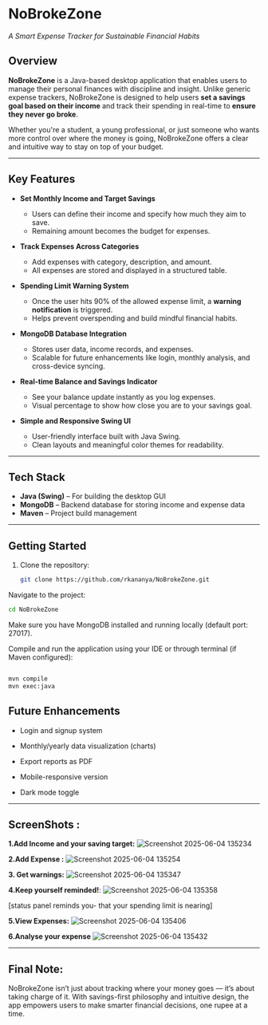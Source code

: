 # NoBrokeZone 
*A Smart Expense Tracker for Sustainable Financial Habits*

## Overview

**NoBrokeZone** is a Java-based desktop application that enables users to manage their personal finances with discipline and insight. 
Unlike generic expense trackers, NoBrokeZone is designed to help users **set a savings goal based on their income** and track their spending in real-time to **ensure they never go broke**.

Whether you're a student, a young professional, or just someone who wants more control over where the money is going, NoBrokeZone offers a clear and intuitive way to stay on top of your budget.

---

## Key Features

- **Set Monthly Income and Target Savings**
  - Users can define their income and specify how much they aim to save.
  - Remaining amount becomes the budget for expenses.
  
- **Track Expenses Across Categories**
  - Add expenses with category, description, and amount.
  - All expenses are stored and displayed in a structured table.

- **Spending Limit Warning System**
  - Once the user hits 90% of the allowed expense limit, a **warning notification** is triggered.
  - Helps prevent overspending and build mindful financial habits.

- **MongoDB Database Integration**
  - Stores user data, income records, and expenses.
  - Scalable for future enhancements like login, monthly analysis, and cross-device syncing.

- **Real-time Balance and Savings Indicator**
  - See your balance update instantly as you log expenses.
  - Visual percentage to show how close you are to your savings goal.

- **Simple and Responsive Swing UI**
  - User-friendly interface built with Java Swing.
  - Clean layouts and meaningful color themes for readability.

---

## Tech Stack

- **Java (Swing)** – For building the desktop GUI
- **MongoDB** – Backend database for storing income and expense data
- **Maven** – Project build management

---

## Getting Started

1. Clone the repository:
   ```bash
   git clone https://github.com/rkananya/NoBrokeZone.git
Navigate to the project:

``` bash
cd NoBrokeZone
```
Make sure you have MongoDB installed and running locally (default port: 27017).

Compile and run the application using your IDE or through terminal (if Maven configured):

``` bash

mvn compile
mvn exec:java
```
## Future Enhancements
  * Login and signup system
  
  * Monthly/yearly data visualization (charts)
  
  * Export reports as PDF
  
  * Mobile-responsive version
  
  * Dark mode toggle
---

##  ScreenShots :
**1.Add Income and your saving target:**
![Screenshot 2025-06-04 135234](https://github.com/user-attachments/assets/4a1b0f65-b769-464d-a980-db005d6e1ec7)

**2.Add Expense :**
![Screenshot 2025-06-04 135254](https://github.com/user-attachments/assets/d3a8a19a-d958-4aee-b1a5-c4c56fef6316)

**3. Get warnings:**
![Screenshot 2025-06-04 135347](https://github.com/user-attachments/assets/de820568-d186-405a-b3f1-2bbf66259bcf)

**4.Keep yourself reminded!**:
![Screenshot 2025-06-04 135358](https://github.com/user-attachments/assets/c7fe93ab-399b-4f73-b857-9576c98ff0ef)

[status panel reminds you- that your spending limit is nearing]

**5.View Expenses:**
![Screenshot 2025-06-04 135406](https://github.com/user-attachments/assets/9939f327-bb51-48bb-9a4f-c921a0b4571d)

**6.Analyse your expense**
![Screenshot 2025-06-04 135432](https://github.com/user-attachments/assets/1a1d5e31-1af1-43fa-9f43-c4758d67a151)

---
## Final Note:

NoBrokeZone isn’t just about tracking where your money goes — it’s about taking charge of it. With savings-first philosophy and intuitive design, the app empowers users to make smarter financial decisions, one rupee at a time.
